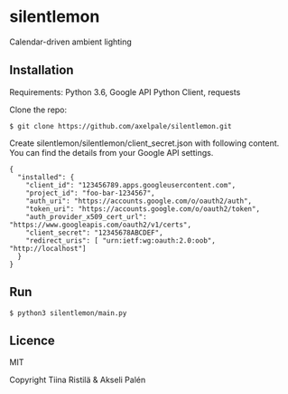 # silentlemon

Calendar-driven ambient lighting


## Installation

Requirements: Python 3.6, Google API Python Client, requests

Clone the repo:

    $ git clone https://github.com/axelpale/silentlemon.git

Create silentlemon/silentlemon/client_secret.json with following content. You can find the details from your Google API settings.

    {
      "installed": {
        "client_id": "123456789.apps.googleusercontent.com",
        "project_id": "foo-bar-1234567",
        "auth_uri": "https://accounts.google.com/o/oauth2/auth",
        "token_uri": "https://accounts.google.com/o/oauth2/token",
        "auth_provider_x509_cert_url": "https://www.googleapis.com/oauth2/v1/certs",
        "client_secret": "12345678ABCDEF",
        "redirect_uris": [ "urn:ietf:wg:oauth:2.0:oob", "http://localhost"]
      }
    }


## Run

    $ python3 silentlemon/main.py


## Licence

MIT

Copyright Tiina Ristilä & Akseli Palén
